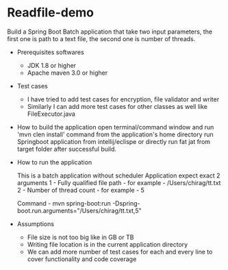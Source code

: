 # Readfile-demo
Build a Spring Boot Batch application that take two input parameters, the first
one is path to a text file, the second one is number of threads.

- Prerequisites softwares
    - JDK 1.8 or higher
    - Apache maven 3.0 or higher
    
- Test cases
    - I have tried to add test cases for encryption, file validator and writer
    - Similarly I can add more test cases for other classes as well like FileExecutor.java    

- How to build the application
   open terminal/command window and run 'mvn clen install' command from the application's home directory 
   run Springboot application from intellij/eclispe or directly run fat jat from target folder after successful build.

- How to run the application

    This is a batch application without scheduler
    Application expect exact 2 arguments
    1 - Fully qualified file path - for example - /Users/chirag/tt.txt
    2 - Number of thread count - for example - 5
    
    Command - mvn spring-boot:run  -Dspring-boot.run.arguments="/Users/chirag/tt.txt,5"
    
- Assumptions
   - File size is not too big like in GB or TB
   - Writing file location is in the current application directory
   - We can add more number of test cases for each and every line to cover functionality and code coverage
   
   
       